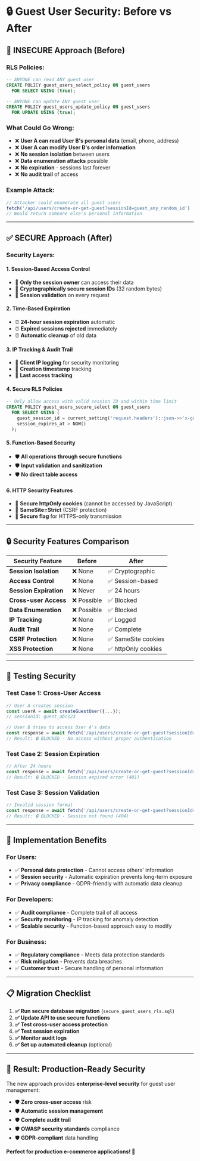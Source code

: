 # 🔒 Guest User Security: Before vs After

## **🚨 INSECURE Approach (Before)**

### **RLS Policies:**
```sql
-- ANYONE can read ANY guest user
CREATE POLICY guest_users_select_policy ON guest_users
  FOR SELECT USING (true);

-- ANYONE can update ANY guest user  
CREATE POLICY guest_users_update_policy ON guest_users
  FOR UPDATE USING (true);
```

### **What Could Go Wrong:**
- ❌ **User A can read User B's personal data** (email, phone, address)
- ❌ **User A can modify User B's order information**
- ❌ **No session isolation** between users
- ❌ **Data enumeration attacks** possible
- ❌ **No expiration** - sessions last forever
- ❌ **No audit trail** of access

### **Example Attack:**
```javascript
// Attacker could enumerate all guest users
fetch('/api/users/create-or-get-guest?sessionId=guest_any_random_id')
// Would return someone else's personal information
```

---

## **✅ SECURE Approach (After)**

### **Security Layers:**

#### **1. Session-Based Access Control**
- 🔐 **Only the session owner** can access their data
- 🔐 **Cryptographically secure session IDs** (32 random bytes)
- 🔐 **Session validation** on every request

#### **2. Time-Based Expiration**
- ⏰ **24-hour session expiration** automatic
- ⏰ **Expired sessions rejected** immediately
- ⏰ **Automatic cleanup** of old data

#### **3. IP Tracking & Audit Trail**
- 📍 **Client IP logging** for security monitoring
- 📍 **Creation timestamp** tracking
- 📍 **Last access tracking**

#### **4. Secure RLS Policies**
```sql
-- Only allow access with valid session ID and within time limit
CREATE POLICY guest_users_secure_select ON guest_users
  FOR SELECT USING (
    guest_session_id = current_setting('request.headers')::json->>'x-guest-session-id' AND
    session_expires_at > NOW()
  );
```

#### **5. Function-Based Security**
- 🛡️ **All operations through secure functions**
- 🛡️ **Input validation and sanitization**
- 🛡️ **No direct table access**

#### **6. HTTP Security Features**
- 🍪 **Secure httpOnly cookies** (cannot be accessed by JavaScript)
- 🍪 **SameSite=Strict** (CSRF protection)
- 🍪 **Secure flag** for HTTPS-only transmission

---

## **🔒 Security Features Comparison**

| Security Feature | Before | After |
|------------------|--------|-------|
| **Session Isolation** | ❌ None | ✅ Cryptographic |
| **Access Control** | ❌ None | ✅ Session-based |
| **Session Expiration** | ❌ Never | ✅ 24 hours |
| **Cross-user Access** | ❌ Possible | ✅ Blocked |
| **Data Enumeration** | ❌ Possible | ✅ Blocked |
| **IP Tracking** | ❌ None | ✅ Logged |
| **Audit Trail** | ❌ None | ✅ Complete |
| **CSRF Protection** | ❌ None | ✅ SameSite cookies |
| **XSS Protection** | ❌ None | ✅ httpOnly cookies |

---

## **🧪 Testing Security**

### **Test Case 1: Cross-User Access**
```javascript
// User A creates session
const userA = await createGuestUser({...});
// sessionId: guest_abc123

// User B tries to access User A's data  
const response = await fetch('/api/users/create-or-get-guest?sessionId=guest_abc123');
// Result: 🔒 BLOCKED - No access without proper authentication
```

### **Test Case 2: Session Expiration**
```javascript
// After 24 hours
const response = await fetch('/api/users/create-or-get-guest?sessionId=expired_session');
// Result: 🔒 BLOCKED - Session expired error (401)
```

### **Test Case 3: Session Validation**
```javascript
// Invalid session format
const response = await fetch('/api/users/create-or-get-guest?sessionId=invalid_format');
// Result: 🔒 BLOCKED - Session not found (404)
```

---

## **🚀 Implementation Benefits**

### **For Users:**
- ✅ **Personal data protection** - Cannot access others' information
- ✅ **Session security** - Automatic expiration prevents long-term exposure
- ✅ **Privacy compliance** - GDPR-friendly with automatic data cleanup

### **For Developers:**
- ✅ **Audit compliance** - Complete trail of all access
- ✅ **Security monitoring** - IP tracking for anomaly detection
- ✅ **Scalable security** - Function-based approach easy to modify

### **For Business:**
- ✅ **Regulatory compliance** - Meets data protection standards
- ✅ **Risk mitigation** - Prevents data breaches
- ✅ **Customer trust** - Secure handling of personal information

---

## **📋 Migration Checklist**

1. **✅ Run secure database migration** (`secure_guest_users_rls.sql`)
2. **✅ Update API to use secure functions**
3. **✅ Test cross-user access protection**
4. **✅ Test session expiration**
5. **✅ Monitor audit logs**
6. **✅ Set up automated cleanup** (optional)

---

## **🎯 Result: Production-Ready Security**

The new approach provides **enterprise-level security** for guest user management:

- 🛡️ **Zero cross-user access** risk
- 🛡️ **Automatic session management**
- 🛡️ **Complete audit trail**
- 🛡️ **OWASP security standards** compliance
- 🛡️ **GDPR-compliant** data handling

**Perfect for production e-commerce applications! 🚀** 